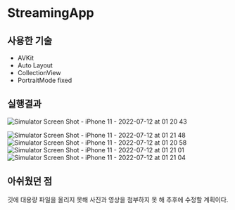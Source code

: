 # StreamingApp

## 사용한 기술
 * AVKit
 * Auto Layout
 * CollectionView
 * PortraitMode fixed
 
## 실행결과

![Simulator Screen Shot - iPhone 11 - 2022-07-12 at 01 20 43](https://user-images.githubusercontent.com/71163980/178311453-7499eba9-9d48-43c4-b63e-520d435999c1.png)

![Simulator Screen Shot - iPhone 11 - 2022-07-12 at 01 21 48](https://user-images.githubusercontent.com/71163980/178311920-f9d23a38-cb74-4bda-b6de-643bf6bb4515.png)
![Simulator Screen Shot - iPhone 11 - 2022-07-12 at 01 20 58](https://user-images.githubusercontent.com/71163980/178311951-3ca6056f-2174-4985-9964-2ed7c96c7dd1.png)
![Simulator Screen Shot - iPhone 11 - 2022-07-12 at 01 21 01](https://user-images.githubusercontent.com/71163980/178311961-6c242aa4-1571-446e-81cb-21567f3a0c4c.png)
![Simulator Screen Shot - iPhone 11 - 2022-07-12 at 01 21 04](https://user-images.githubusercontent.com/71163980/178311969-9fa43cbd-fed2-41f9-97c8-5528cb09feec.png)






## 아쉬웠던 점

깃에 대용량 파일을 올리지 못해 사진과 영상을 첨부하지 못 해 추후에 수정할 계획이다.

